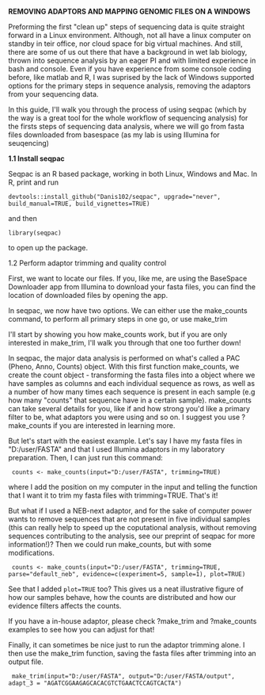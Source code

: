 <b> REMOVING ADAPTORS AND MAPPING GENOMIC FILES ON A WINDOWS </b>
<p>
Preforming the first "clean up" steps of sequencing data is quite straight forward in a Linux environment. Although, not all have a linux computer on standby in teir office, nor
cloud space for big virtual machines. And still, there are some of us out there that have a background in wet lab biology, thrown into sequence analysis by an eager PI and with
limited experience in bash and console. 
Even if you have experience from some console coding before, like matlab and R, I was suprised by the lack of Windows supported options for the primary steps in sequence analysis,
removing the adaptors from your sequencing data. 
<p>
In this guide, I'll walk you through the process of using seqpac (which by the way is a great tool for the whole workflow of sequencing analysis) for the firsts steps of sequencing
data analysis, where we will go from fasta files downloaded from basespace (as my lab is using Illumina for seuqencing)
<p>
<b>1.1 Install seqpac</b>
<p>
Seqpac is an R based package, working in both Linux, Windows and Mac. In R, print and run
<p>
<code>devtools::install_github("Danis102/seqpac", upgrade="never", build_manual=TRUE, build_vignettes=TRUE)</code>
<p>
and then
<p>
<code>library(seqpac)</code>
<p>
to open up the package.
<p>
1.2 Perform adaptor trimming and quality control
<p>
First, we want to locate our files. If you, like me, are using the BaseSpace Downloader app from Illumina to download your fasta files, you can find the location of downloaded
files by opening the app. 
<p>
In seqpac, we now have two options. We can either use the make_counts command, to perform all primary steps in one go, or use make_trim
<p>
I'll start by showing you how make_counts work, but if you are only interested in make_trim, I'll walk you through that one too further down!
<p>
In seqpac, the major data analysis is performed on what's called a PAC (Pheno, Anno, Counts) object. With this first function make_counts, we create the count object
- transforming the fasta files into a object where we have samples as columns and each individual sequence as rows, as well as a number of how many times each sequence
is present in each sample (e.g how many "counts" that sequence have in a certain sample).
make_counts can take several details for you, like if and how strong you'd like a primary filter to be, what adaptors you were using and so on. I suggest you use
?make_counts if you are interested in learning more. 
<p>
But let's start with the easiest example. Let's say I have my fasta files in "D:/user/FASTA" and that I used Illumina adaptors in my laboratory preparation. Then, I can just
run this command:
<p>
<code> counts <- make_counts(input="D:/user/FASTA", trimming=TRUE) </code>
<p>
where I add the position on my computer in the input and telling the function that I want it to trim my fasta files with trimming=TRUE. That's it!
<p>
But what if I used a NEB-next adaptor, and for the sake of computer power wants to remove sequences that are not present in five individual samples 
(this can really help to speed up the coputational analysis, without removing sequences contributing to the analysis, see our preprint of seqpac for more information!)?
Then we could run make_counts, but with some modifications.
<p>
<code> counts <- make_counts(input="D:/user/FASTA", trimming=TRUE, parse="default_neb", evidence=c(experiment=5, sample=1), plot=TRUE) </code>
<p>
See that I added <code>plot=TRUE</code> too? This gives us a neat illustrative figure of how our samples behave, how the counts are distributed and how our evidence filters
affects the counts.
<p>
If you have a in-house adaptor, please check ?make_trim and ?make_counts examples to see how you can adjust for that!
<p>
Finally, it can sometimes be nice just to run the adaptor trimming alone. I then use the make_trim function, saving the fasta files after trimming into an output file.
<p>
<code> make_trim(input="D:/user/FASTA", output="D:/user/FASTA/output", adapt_3 = "AGATCGGAAGAGCACACGTCTGAACTCCAGTCACTA") </code>
